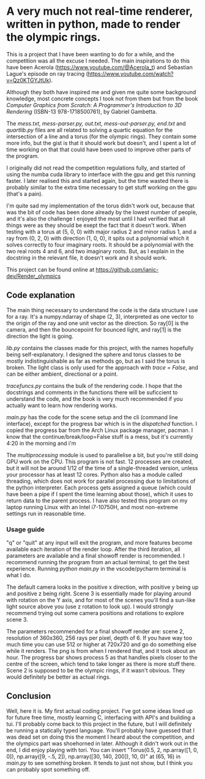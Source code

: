 # A very much not real-time renderer, written in python, made to render the olympic rings.
This is a project that I have been wanting to do for a while, and the competition was all the excuse I needed. The main inspirations to do this have been Acerola (https://www.youtube.com/@Acerola_t) and Sebastian Lague's episode on ray tracing (https://www.youtube.com/watch?v=Qz0KTGYJtUk).

Although they both have inspired me and given me quite some background knowledge, most concrete concepts I took not from them but from the book <i>Computer Graphics from Scratch: A Programmer's Introduction to 3D Rendering</i> (ISBN-13 978-1718500761), by Gabriel Gambetta.

The <i>mess.txt, mess-parser.py, out.txt, mess-out-parser.py, end.txt</i> and <i>quartlib.py</i> files are all related to solving a quartic equation for the intersection of a line and a torus (for the olympic rings). They contain some more info, but the gist is that it should work but doesn't, and I spent a lot of time working on that that could have been used to improve other parts of the program.

I originally did not read the competition regulations fully, and started of using the numba cuda library to interface with the gpu and get this running faster. I later realised this and started again, but the time wasted there is probably similar to the extra time necessary to get stuff working on the gpu (that's a pain). 

I'm quite sad my implementation of the torus didn't work out, because that was the bit of code has been done already by the lowest number of people, and it's also the challenge I enjoyed the most until I had verified that all things were as they should be exept the fact that it doesn't work. When testing with a torus at (5, 0, 0) with major radius 2 and minor radius 1, and a ray from (0, 2, 0) with direction (1, 0, 0), it spits out a polynomial which it solves correctly to four imaginary roots. It should be a polynomial with the two real roots 4 and 6, and two imaginary roots. But, as I explain in the docstring in the relevant file, it doesn't work and it should work.

This project can be found online at https://github.com/ianic-dev/Render_olympics

## Code explanation

The main thing necessary to understand the code is the data structure I use for a ray. It's a numpy.ndarray of shape (2, 3), interpreted as one vector to the origin of the ray and one unit vector as the direction. So ray[0] is the camera, and then the bouncepoint for bounced light, and ray[1] is the direction the light is going. 

<i>lib.py</i> contains the classes made for this project, with the names hopefully being self-explanatory. I designed the sphere and torus classes to be mostly indistinguishable as far as methods go, but as I said the torus is broken. The light class is only used for the approach with <i>trace = False</i>, and can be either ambient, directional or a point.

<i>tracefuncs.py</i> contains the bulk of the rendering code. I hope that the docstrings and comments in the functions there will be suficcient to understand the code, and the book is very much recommended if you actually want to learn how rendering works.

<i>main.py</i> has the code for the scene setup and the cli (command line interface), except for the progress bar which is in the <i>dispatched</i> function. I copied the progress bar  from the Arch Linux package manager, pacman. I know that the continue/break/loop=False stuff is a mess, but it's currently 4:20 in the morning and i'm 

The <i>multiprocessing</i> module is used to parallelise a bit, but you're still doing GPU work on the CPU. This program is not fast. 12 processes are created, but it will not be around 1/12 of the time of a single-threaded version, unless your processor has at least 12 cores. Python also has a module called threading, which does not work for parallel processing due to limitations of the python interpreter. Each process gets assigned a queue (which could have been a pipe if I spent the time learning about those), which it uses to return data to the parent process. I have also tested this program on my laptop running Linux with an Intel i7-10750H, and most non-extreme settings run in reasonable time.

### Usage guide

"q" or "quit" at any input will exit the program, and more features become available each iteration of the render loop. After the third iteration, all parameters are available and a final showoff render is recommended. I recommend running the program from an actual terminal, to get the best experience. Running <i>python main.py</i> in the vscode/pycharm terminal is what I do.

The default camera looks in the positive x direction, with positive y being up and positive z being right. Scene 3 is essentially made for playing around with rotation on the Y axis, and for most of the scenes you'll find a sun-like light source above you (use z rotation to look up). I would strongly recommend trying out some camera positions and rotations to explore scene 3.

The parameters recommended for a final showoff render are: scene 2, resolution of 360x360, 256 rays per pixel, depth of 6. If you have way too much time you can use 512 or higher at 720x720 and go do something else while it renders. The png is from when I rendered that, and it took about an hour. The progress bar shows process 5 as that handles pixels closer to the centre of the screen, which tend to take longer as there is more stuff there. Scene 2 is supposed to be the olympic rings, if it wasn't obvious. They would definitely be better as actual rings.

## Conclusion

Well, here it is. My first actual coding project. I've got some ideas lined up for future free time, mostly learning C, interfacing with API's and building a tui. I'll probably come back to this project in the future, but I will definitely be running a statically typed language. You'll probably have guessed that I was dead set on doing this the moment I heard about the competition, and the olympics part was shoehorned in later. Although it didn't work out in the end, I did enjoy playing with tori. You can insert "Torus(0.5, 2, np.array([1, 0, 0]), np.array([9, -.5, 2]), np.array([30, 140, 200]), 10, 0)" at (65, 16) in <i>main.py</i> to see something broken. It tends to just not show, but I think you can probably spot something off.